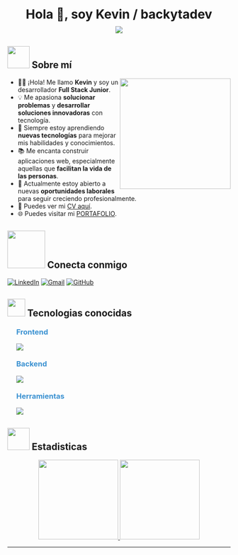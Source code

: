 <!-- Title -->
<div id="user-content-toc">
  <ul align="center" style="margin: 0; padding: 0;">
    <summary>
      <h1 style="display: inline-block; margin: 10px 0;">Hola 👋, soy Kevin / backytadev</h1>
    </summary>
  </ul>
</div>

<!-- Sub-Title -->
<p align="center" style="margin: 0;">
  <a href="https://github.com/DenverCoder1/readme-typing-svg">
    <img src="https://readme-typing-svg.herokuapp.com?font=Time+New+Roman&color=%233A91D1&size=25&center=true&vCenter=true&width=600&height=80&lines=Desarrollador+Full+Stack+apasionado;Autodidacta+y+buscador+de+desafíos;Amante+de+crear+aplicaciones+impactantes;Explorador+de+nuevas+tecnologías;Inspirado+en+aprender+y+crear+soluciones">
  </a>
</p>

<!-- About me -->
## <picture><img src="https://github.com/7oSkaaa/7oSkaaa/blob/main/Images/about_me.gif?raw=true" width="50px"></picture> Sobre mí

<picture> 
  <img align="right" src="https://github.com/7oSkaaa/7oSkaaa/blob/main/Images/Right_Side.gif?raw=true" width="250px">
</picture>

- :man_technologist: ¡Hola! Me llamo **Kevin** y soy un desarrollador **Full Stack Junior**.
- :bulb: Me apasiona **solucionar problemas** y **desarrollar soluciones innovadoras** con tecnología.
- :rocket: Siempre estoy aprendiendo **nuevas tecnologías** para mejorar mis habilidades y conocimientos.
- :books: Me encanta construir aplicaciones web, especialmente aquellas que **facilitan la vida de las personas**.
- :handshake: Actualmente estoy abierto a nuevas **oportunidades laborales** para seguir creciendo profesionalmente.
- :page_facing_up: Puedes ver mi [CV aquí](https://tu-enlace-al-cv.com).
- :globe_with_meridians: Puedes visitar mi [PORTAFOLIO](https://mi-portafolio.com).

<!-- Connect wuth me -->
## <picture> <img src='https://raw.githubusercontent.com/ShahriarShafin/ShahriarShafin/main/Assets/handshake.gif' width="85px"> </picture> Conecta conmigo
[![LinkedIn](https://img.shields.io/badge/LinkedIn-%230077B5.svg?logo=linkedin&logoColor=white)](https://www.linkedin.com/in/kevin-baca-angeles) 
[![Gmail](https://img.shields.io/badge/Gmail-D14836?logo=gmail&logoColor=white)](mailto:backyta.dev@gmail.com) 
[![GitHub](https://img.shields.io/badge/GitHub-%2312100E.svg?logo=github&logoColor=white)](https://github.com/backytadev)


<!-- Techonlogies Know -->
## <picture><img src = "https://media2.giphy.com/media/QssGEmpkyEOhBCb7e1/giphy.gif?cid=ecf05e47a0n3gi1bfqntqmob8g9aid1oyj2wr3ds3mg700bl&rid=giphy.gif" width = 40px></picture> Tecnologias conocidas
<picture> </picture>

<!-- Frontend -->
<h3 style="margin-left: 20px; margin-top: 20px; color: #3A91D1;">Frontend</h3>
<p style="margin-left: 20px;">
  <a href="https://skillicons.dev">
    <img src="https://skillicons.dev/icons?i=html,css,js,ts,react,tailwind,bootstrap,nextjs&perline=10" />
  </a>
</p>

<!-- Backend -->
<h3 style="margin-left: 20px; margin-top: 20px; color: #3A91D1;">Backend</h3>
<p style="margin-left: 20px;">
  <a href="https://skillicons.dev">
    <img src="https://skillicons.dev/icons?i=nest,express,nodejs,graphql,postgres,prisma,mongodb,docker&perline=10" />
  </a>
</p>

<!-- Tools -->
<h3 style="margin-left: 20px; margin-top: 20px; color: #3A91D1;">Herramientas</h3>
<p style="margin-left: 20px;">
  <a href="https://skillicons.dev">
    <img src="https://skillicons.dev/icons?i=git,github,githubactions,postman,vscode,cloudflare,linux,ubuntu,bash,vim,netlify,vercel,pnpm,npm,notion,vite&perline=10" />
  </a>
</p>

<!-- Analitycs -->
## <picture><img src = "https://github.com/7oSkaaa/7oSkaaa/blob/main/Images/Statistics.gif?raw=true" width = 50px></picture> Estadisticas
<p align="center">
  <a href="https://github.com/backytadev">
    <img height="180em" src="https://github-readme-stats.vercel.app/api?username=backytadev&show_icons=true&theme=algolia&include_all_commits=true&count_private=true"/>
    <img height="180em" src="https://github-readme-stats.vercel.app/api/top-langs/?username=backytadev&layout=compact&langs_count=8&theme=algolia"/>
  </a>
</p>



-----

